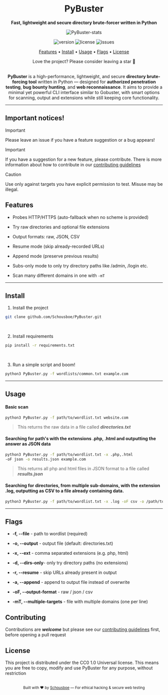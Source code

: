 <div align="center">
 <h1>PyBuster</h1>
  <p><b>Fast, lightweight and secure directory brute-forcer written in Python</b></p>

   ![PyBuster-stats](https://github-readme-stats.vercel.app/api/pin/?username=Schousboe&repo=PyBuster&theme=dark&icon_color=00FF88")

  <img src="https://img.shields.io/badge/version-1.1-blue.svg" alt="version">
  <img src="https://img.shields.io/github/license/Schousboe/PyBuster?color=blue" alt="license">
  <img src="https://img.shields.io/github/issues/Schousboe/PyBuster?color=green" alt="issues">

  <br/>

  <p align="center">
    <a href="#features">Features</a> 
    •
    <a href="#install">Install</a> 
    •
    <a href="#usage">Usage</a> 
    •
    <a href="#flags">Flags</a> 
    •
    <a href="LICENSE">License</a>

   Love the project? Please consider leaving a star 🌟
  </p>
</div>

<br/>

<div align="center">
<strong>PyBuster</strong> is a high-performance, lightweight, and secure <strong>directory brute-forcing tool</strong> written in Python — designed for <strong>authorized penetration testing</strong>, <strong>bug bounty hunting</strong>, and <strong>web reconnaissance</strong>.  
It aims to provide a minimal yet powerful CLI interface similar to Gobuster, with smart options for scanning, output and extensions while still keeping core functionality.
</div>

---

## Important notices!

> [!IMPORTANT]
> Please leave an issue if you have a feature suggestion or a bug appears!

> [!IMPORTANT]
> If you have a suggestion for a new feature, please contribute. There is more information about how to contribute in our [contributing guidelines](CONTRIBUTING.md)

> [!CAUTION]  
> Use only against targets you have explicit permission to test. Misuse may be illegal.

## Features

- Probes HTTP/HTTPS (auto-fallback when no scheme is provided)

- Try raw directories and optional file extensions

- Output formats: raw, JSON, CSV

- Resume mode (skip already-recorded URLs)

- Append mode (preserve previous results)

- Subs-only mode to only try directory paths like /admin, /login etc.

- Scan many different domains in one with `-mT`

---

## Install


1. Install the project
```bash
git clone github.com/Schousboe/PyBuster.git
```
<br/>

2. Install requirements
```bash
pip install -r requirements.txt
```
<br/>

3. Run a simple script and boom!
```bash
python3 PyBuster.py -f wordlists/common.txt example.com
```

---

## Usage

#### Basic scan

```bash
python3 PyBuster.py -f path/to/wordlist.txt website.com
```
> This returns the raw data in a file called ***directories.txt***
 
#### Searching for path's with the extensions .php, .html and outputting the answer as JSON data

```bash
python3 PyBuster.py -f path/to/wordlist.txt -x .php,.html 
-oF json -o results.json example.com
```
> This returns all php and html files in JSON format to a file called ***results.json***

#### Searching for directories, from multiple sub-domains, with the extension .log, outputting as CSV to a file already containing data.

```bash
python3 PyBuster.py -f path/to/wordlist.txt -x .log -oF csv -o /path/to/output.csv --resume -d -mT path/to/targets.txt
```

---

## Flags

- **-f, --file** - path to wordlist (required)

- **-o, --output** - output file (default: directories.txt)

- **-x, --ext** - comma separated extensions (e.g. php, html)

- **-d, --dirs-only**- only try directory paths (no extensions)

- **-r, --resume** - skip URLs already present in output

- **-a, --append** - append to output file instead of overwrite

- **-oF, --output-format** - raw / json / csv

- **-mT, --multiple-targets** - file with multiple domains (one per line)


## Contributing

Contributions are ***welcome*** but please see our [contributing guidelines](CONTRIBUTING.md) first, before opening a pull request

## License

This project is distributed under the CC0 1.0 Universal license.
This means you are free to copy, modify and use PyBuster for any purpose, without restriction

<br/>
<div align="center"> <sub>Built with ❤️ by <a target="_blank" href="https://github.com/Schousboe">Schousboe</a> — For ethical hacking & secure web testing</sub> </div>